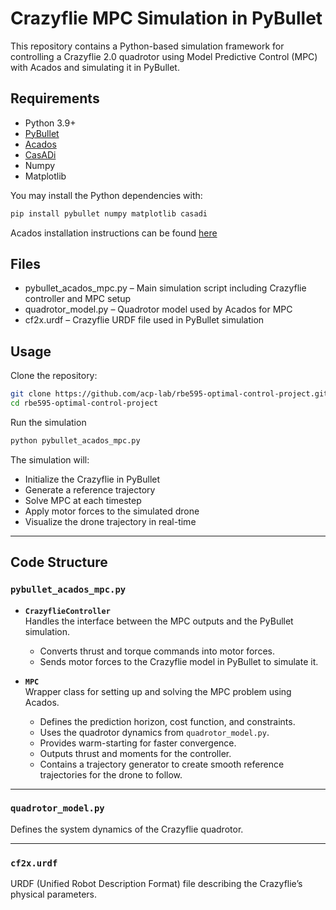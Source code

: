 # Crazyflie MPC Simulation in PyBullet 
This repository contains a Python-based simulation framework for controlling a Crazyflie 2.0 quadrotor using Model Predictive Control (MPC) with Acados and simulating it in PyBullet.

## Requirements

- Python 3.9+
- [PyBullet](https://pypi.org/project/pybullet/)
- [Acados](https://docs.acados.org/)
- [CasADi](https://web.casadi.org/)
- Numpy
- Matplotlib

You may install the Python dependencies with:

```bash
pip install pybullet numpy matplotlib casadi
```
Acados installation instructions can be found [here](https://docs.acados.org/installation/index.html)

## Files

- pybullet_acados_mpc.py – Main simulation script including Crazyflie controller and MPC setup
- quadrotor_model.py – Quadrotor model used by Acados for MPC
- cf2x.urdf – Crazyflie URDF file used in PyBullet simulation

## Usage

Clone the repository:

```bash
git clone https://github.com/acp-lab/rbe595-optimal-control-project.git
cd rbe595-optimal-control-project
```
Run the simulation
```bash
python pybullet_acados_mpc.py
```
The simulation will:
- Initialize the Crazyflie in PyBullet
- Generate a reference trajectory
- Solve MPC at each timestep
- Apply motor forces to the simulated drone
- Visualize the drone trajectory in real-time

---

## Code Structure

### `pybullet_acados_mpc.py`

- **`CrazyflieController`**  
  Handles the interface between the MPC outputs and the PyBullet simulation.  
  - Converts thrust and torque commands into motor forces.  
  - Sends motor forces to the Crazyflie model in PyBullet to simulate it.

- **`MPC`**  
  Wrapper class for setting up and solving the MPC problem using Acados.  
  - Defines the prediction horizon, cost function, and constraints.  
  - Uses the quadrotor dynamics from `quadrotor_model.py`.  
  - Provides warm-starting for faster convergence.  
  - Outputs thrust and moments for the controller.
  - Contains a trajectory generator to create smooth reference trajectories for the drone to follow.  

---

### `quadrotor_model.py`

Defines the system dynamics of the Crazyflie quadrotor.

---

### `cf2x.urdf`

URDF (Unified Robot Description Format) file describing the Crazyflie’s physical parameters.


